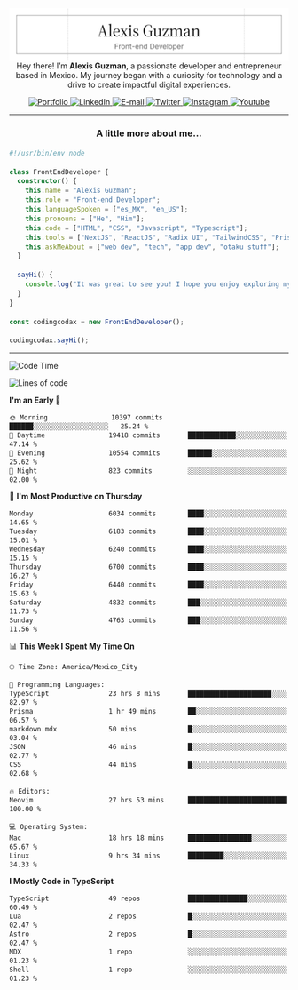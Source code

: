 <img align='right' src="./Banner.png" width="" />
<p align='center'>Hey there! I’m <strong>Alexis Guzman</strong>, a passionate developer and entrepreneur based in Mexico. My journey began with a curiosity for technology and a drive to create impactful digital experiences.</p>

<div align='center'>
  <a href='https://www.codingcodax.dev' target='_blank'>
    <img alt='Portfolio' src='https://img.shields.io/badge/Portfolio-black?logo=vercel&style=flat-square'>
  </a>
  <a href='https://linkedin.com/in/codingcodax' target='_blank'>
    <img alt='LinkedIn' src='https://img.shields.io/badge/LinkedIn-black?logo=LinkedIn&style=flat-square'>
  </a>
  <a href='mailto:hello@codingcodax.com' target='_blank'>
    <img alt='E-mail' src='https://img.shields.io/badge/Email-black?logo=Gmail&style=flat-square'>
  </a>
  <a href='https://x.com/codingcodax' target='_blank'>
    <img alt='Twitter' src='https://img.shields.io/badge/X-black?logo=X&style=flat-square'>
  </a>
  <a href='https://www.instagram.com/codingcodax' target='_blank'>
    <img alt='Instagram' src='https://img.shields.io/badge/Instagram-black?logo=Instagram&style=flat-square'>
  </a>
  <a href='https://www.youtube.com/@codingcodax' target='_blank'>
    <img alt='Youtube' src='https://img.shields.io/badge/YouTube-black?logo=Youtube&style=flat-square'>
  </a>
</div>


---

<h3 align='center'>A little more about me...</h3>

```typescript
#!/usr/bin/env node

class FrontEndDeveloper {
  constructor() {
    this.name = "Alexis Guzman";
    this.role = "Front-end Developer";
    this.languageSpoken = ["es_MX", "en_US"];
    this.pronouns = ["He", "Him"];
    this.code = ["HTML", "CSS", "Javascript", "Typescript"];
    this.tools = ["NextJS", "ReactJS", "Radix UI", "TailwindCSS", "Prisma", "Shadcn UI"];
    this.askMeAbout = ["web dev", "tech", "app dev", "otaku stuff"];
  }

  sayHi() {
    console.log("It was great to see you! I hope you enjoy exploring my work.");
  }
}

const codingcodax = new FrontEndDeveloper();

codingcodax.sayHi();
```

---

<!--START_SECTION:waka-->
![Code Time](http://img.shields.io/badge/Code%20Time-3%2C548%20hrs%2016%20mins-blue)

![Lines of code](https://img.shields.io/badge/From%20Hello%20World%20I%27ve%20Written-9.7%20million%20lines%20of%20code-blue)

**I'm an Early 🐤** 

```text
🌞 Morning                10397 commits       ██████░░░░░░░░░░░░░░░░░░░   25.24 % 
🌆 Daytime                19418 commits       ████████████░░░░░░░░░░░░░   47.14 % 
🌃 Evening                10554 commits       ██████░░░░░░░░░░░░░░░░░░░   25.62 % 
🌙 Night                  823 commits         ░░░░░░░░░░░░░░░░░░░░░░░░░   02.00 % 
```
📅 **I'm Most Productive on Thursday** 

```text
Monday                   6034 commits        ████░░░░░░░░░░░░░░░░░░░░░   14.65 % 
Tuesday                  6183 commits        ████░░░░░░░░░░░░░░░░░░░░░   15.01 % 
Wednesday                6240 commits        ████░░░░░░░░░░░░░░░░░░░░░   15.15 % 
Thursday                 6700 commits        ████░░░░░░░░░░░░░░░░░░░░░   16.27 % 
Friday                   6440 commits        ████░░░░░░░░░░░░░░░░░░░░░   15.63 % 
Saturday                 4832 commits        ███░░░░░░░░░░░░░░░░░░░░░░   11.73 % 
Sunday                   4763 commits        ███░░░░░░░░░░░░░░░░░░░░░░   11.56 % 
```


📊 **This Week I Spent My Time On** 

```text
🕑︎ Time Zone: America/Mexico_City

💬 Programming Languages: 
TypeScript               23 hrs 8 mins       █████████████████████░░░░   82.97 % 
Prisma                   1 hr 49 mins        ██░░░░░░░░░░░░░░░░░░░░░░░   06.57 % 
markdown.mdx             50 mins             █░░░░░░░░░░░░░░░░░░░░░░░░   03.04 % 
JSON                     46 mins             █░░░░░░░░░░░░░░░░░░░░░░░░   02.77 % 
CSS                      44 mins             █░░░░░░░░░░░░░░░░░░░░░░░░   02.68 % 

🔥 Editors: 
Neovim                   27 hrs 53 mins      █████████████████████████   100.00 % 

💻 Operating System: 
Mac                      18 hrs 18 mins      ████████████████░░░░░░░░░   65.67 % 
Linux                    9 hrs 34 mins       █████████░░░░░░░░░░░░░░░░   34.33 % 
```

**I Mostly Code in TypeScript** 

```text
TypeScript               49 repos            ███████████████░░░░░░░░░░   60.49 % 
Lua                      2 repos             █░░░░░░░░░░░░░░░░░░░░░░░░   02.47 % 
Astro                    2 repos             █░░░░░░░░░░░░░░░░░░░░░░░░   02.47 % 
MDX                      1 repo              ░░░░░░░░░░░░░░░░░░░░░░░░░   01.23 % 
Shell                    1 repo              ░░░░░░░░░░░░░░░░░░░░░░░░░   01.23 % 
```




<!--END_SECTION:waka-->
